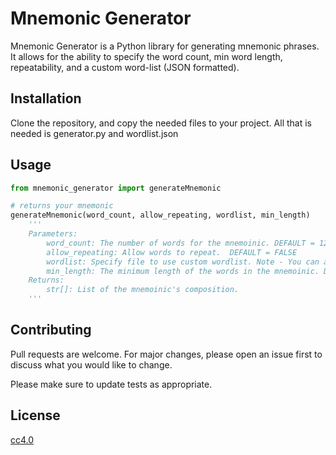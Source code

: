# Mnemonic Generator

Mnemonic Generator is a Python library for generating mnemonic phrases. It allows for the ability to specify the word count, min word length, repeatability, and a custom word-list (JSON formatted).

## Installation

Clone the repository, and copy the needed files to your project. All that is needed is generator.py and wordlist.json

## Usage

```python
from mnemonic_generator import generateMnemonic

# returns your mnemonic
generateMnemonic(word_count, allow_repeating, wordlist, min_length)
    '''
    Parameters:
        word_count: The number of words for the mnemoinic. DEFAULT = 12
        allow_repeating: Allow words to repeat.  DEFAULT = FALSE
        wordlist: Specify file to use custom wordlist. Note - You can also just add to the given wordlist. DEFAULT = None
        min_length: The minimum length of the words in the mnemoinic. DEFAULT = 3
    Returns:
        str[]: List of the mnemoinic's composition.
    '''


```

## Contributing
Pull requests are welcome. For major changes, please open an issue first to discuss what you would like to change.

Please make sure to update tests as appropriate.

## License
[cc4.0](https://creativecommons.org/licenses/by/4.0/)
